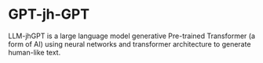 # GPT-jh-GPT
LLM-jhGPT is a large language model generative Pre-trained Transformer (a form of AI) using neural networks and transformer architecture to generate human-like text.

